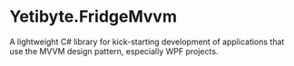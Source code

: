 # Yetibyte.FridgeMvvm
A lightweight C# library for kick-starting development of applications that use the MVVM design pattern, especially WPF projects.
